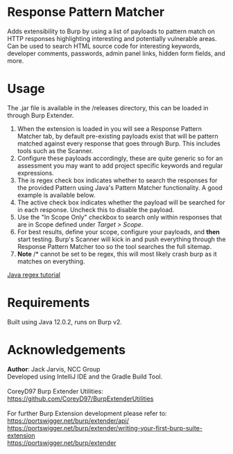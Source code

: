 # Response Pattern Matcher
Adds extensibility to Burp by using a list of payloads to pattern match on HTTP responses highlighting interesting and potentially vulnerable areas. Can be used to search HTML source code for interesting keywords, developer comments, passwords, admin panel links, hidden form fields, and more.

# Usage
The .jar file is available in the /releases directory, this can be loaded in through Burp Extender.
<ol>
<li>When the extension is loaded in you will see a Response Pattern Matcher tab, by default pre-existing payloads exist that will be pattern matched against every response that goes through Burp. This includes tools such as the Scanner.</li>
<li>Configure these payloads accordingly, these are quite generic so for an assessment you may want to add project specific keywords and regular expressions.</li>
<li>The is regex check box indicates whether to search the responses for the provided Pattern using Java's Pattern Matcher functionality. A good example is available below.</li>
<li>The active check box indicates whether the payload will be searched for in each response. Uncheck this to disable the payload.</li>
<li>Use the "In Scope Only" checkbox to search only within responses that are in Scope defined under <i>Target > Scope</i>.</li>
<li>For best results, define your scope, configure your payloads, and <b>then</b> start testing. Burp's Scanner will kick in and push everything through the Response Pattern Matcher too so the tool searches the full sitemap.</li>
<li><b>Note</b> /* cannot be set to be regex, this will most likely crash burp as it matches on everything.</li>
</ol>

[Java regex tutorial](http://vogella.com/tutorials/JavaRegularExpressions/article.html)

# Requirements
Built using Java 12.0.2, runs on Burp v2.

# Acknowledgements
<b>Author</b>: Jack Jarvis, NCC Group <br/>
Developed using IntelliJ IDE and the Gradle Build Tool.
<br/><br/>
CoreyD97 Burp Extender Utilities:<br/>
https://github.com/CoreyD97/BurpExtenderUtilities
<br/><br/>
For further Burp Extension development please refer to:<br />
https://portswigger.net/burp/extender/api/<br />
https://portswigger.net/burp/extender/writing-your-first-burp-suite-extension<br />
https://portswigger.net/burp/extender